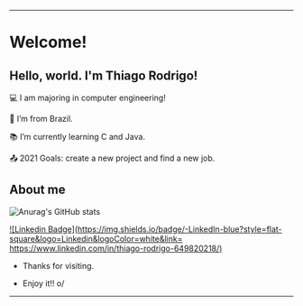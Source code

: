 ----------------------------------------------------------------------------

# Welcome!

 

## Hello, world. I'm Thiago Rodrigo!

 

:computer: I am majoring in computer engineering!

:house_with_garden: I’m from Brazil.

:books: I’m currently learning C and Java.

:outbox_tray: 2021 Goals: create a new project and find a new job.

 

## About me

![Anurag's GitHub stats](https://github-readme-stats.vercel.app/api?username=RodSalg&theme=dark&show_icons=true)



[![Linkedin Badge](https://img.shields.io/badge/-LinkedIn-blue?style=flat-square&logo=Linkedin&logoColor=white&link= https://www.linkedin.com/in/thiago-rodrigo-649820218/)]( https://www.linkedin.com/in/thiago-rodrigo-649820218/)



- Thanks for visiting.

- Enjoy it!! o/

----------------------------------------------------------------------------------
